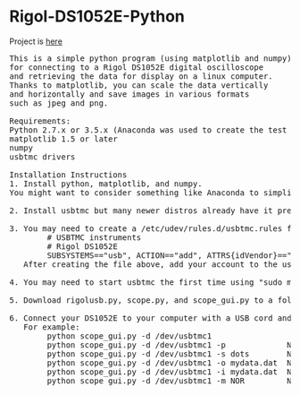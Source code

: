 # Rigol-DS1052E-Python

Project is [here](http://vinniem-3.github.io/Rigol-DS1052E-Python)

<pre>
This is a simple python program (using matplotlib and numpy)
for connecting to a Rigol DS1052E digital oscilloscope
and retrieving the data for display on a linux computer.
Thanks to matplotlib, you can scale the data vertically
and horizontally and save images in various formats
such as jpeg and png.

Requirements:
Python 2.7.x or 3.5.x (Anaconda was used to create the test environments)
matplotlib 1.5 or later
numpy
usbtmc drivers

Installation Instructions
1. Install python, matplotlib, and numpy.
You might want to consider something like Anaconda to simplify this process.

2. Install usbtmc but many newer distros already have it pre-installed.

3. You may need to create a /etc/udev/rules.d/usbtmc.rules file containing the following:
        # USBTMC instruments
        # Rigol DS1052E
        SUBSYSTEMS=="usb", ACTION=="add", ATTRS{idVendor}=="1ab1", ATTRS{idProduct}=="0588", GROUP="usbtmc", MODE="0660"
   After creating the file above, add your account to the usbtmc group, and logout and back in.

4. You may need to start usbtmc the first time using "sudo modprobe usbtmc"

5. Download rigolusb.py, scope.py, and scope_gui.py to a folder.

6. Connect your DS1052E to your computer with a USB cord and run scope_gui.py and pass in the device path.
   For example:
        python scope_gui.py -d /dev/usbtmc1
        python scope_gui.py -d /dev/usbtmc1 -p             Note: -p displays a printfriendly black and white graph
        python scope_gui.py -d /dev/usbtmc1 -s dots        Note: plots dots instead of lines
        python scope_gui.py -d /dev/usbtmc1 -o mydata.dat  Note: Saves scope data to a file
        python scope_gui.py -d /dev/usbtmc1 -i mydata.dat  Note: Opens scope data from a file
        python scope_gui.py -d /dev/usbtmc1 -m NOR         Note: Only retrieves 600 data points instead of entire scope memory.
</pre>
